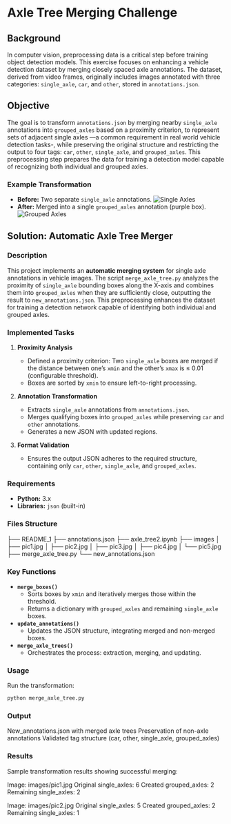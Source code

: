# Axle Tree Merging Challenge

## Background
In computer vision, preprocessing data is a critical step before training object detection models. This exercise focuses on enhancing a vehicle detection dataset by merging closely spaced axle annotations. The dataset, derived from video frames, originally includes images annotated with three categories: `single_axle`, `car`, and `other`, stored in `annotations.json`.

## Objective
The goal is to transform `annotations.json` by merging nearby `single_axle` annotations into `grouped_axles` based on a proximity criterion, to represent sets of adjacent single axles —a common requirement in real world vehicle detection tasks-, while preserving the original structure and restricting the output to four tags: `car`, `other`, `single_axle`, and `grouped_axles`. This preprocessing step prepares the data for training a detection model capable of recognizing both individual and grouped axles.

### Example Transformation
- **Before:** Two separate `single_axle` annotations.
  ![Single Axles](https://storage.googleapis.com/dp-missions/hiring-sa/single.jpg)
- **After:** Merged into a single `grouped_axles` annotation (purple box).
  ![Grouped Axles](https://storage.googleapis.com/dp-missions/hiring-sa/grouped.jpg)

## Solution: Automatic Axle Tree Merger

### Description
This project implements an **automatic merging system** for single axle annotations in vehicle images. The script `merge_axle_tree.py` analyzes the proximity of `single_axle` bounding boxes along the X-axis and combines them into `grouped_axles` when they are sufficiently close, outputting the result to `new_annotations.json`. This preprocessing enhances the dataset for training a detection network capable of identifying both individual and grouped axles.

### Implemented Tasks
1. **Proximity Analysis**
   - Defined a proximity criterion: Two `single_axle` boxes are merged if the distance between one’s `xmin` and the other’s `xmax` is ≤ 0.01 (configurable threshold).
   - Boxes are sorted by `xmin` to ensure left-to-right processing.

2. **Annotation Transformation**
   - Extracts `single_axle` annotations from `annotations.json`.
   - Merges qualifying boxes into `grouped_axles` while preserving `car` and `other` annotations.
   - Generates a new JSON with updated regions.

3. **Format Validation**
   - Ensures the output JSON adheres to the required structure, containing only `car`, `other`, `single_axle`, and `grouped_axles`.

### Requirements
- **Python:** 3.x
- **Libraries:** `json` (built-in)

### Files Structure
├── README_1
├── annotations.json
├── axle_tree2.ipynb
├── images
│   ├── pic1.jpg
│   ├── pic2.jpg
│   ├── pic3.jpg
│   ├── pic4.jpg
│   └── pic5.jpg
├── merge_axle_tree.py
└── new_annotations.json

### Key Functions
- **`merge_boxes()`**
  - Sorts boxes by `xmin` and iteratively merges those within the threshold.
  - Returns a dictionary with `grouped_axles` and remaining `single_axle` boxes.
- **`update_annotations()`**
  - Updates the JSON structure, integrating merged and non-merged boxes.
- **`merge_axle_trees()`**
  - Orchestrates the process: extraction, merging, and updating.

### Usage
Run the transformation:
```bash
python merge_axle_tree.py
```

### Output
New_annotations.json with merged axle trees
Preservation of non-axle annotations
Validated tag structure (car, other, single_axle, grouped_axles)


### Results

Sample transformation results showing successful merging:

Image: images/pic1.jpg
Original single_axles: 6
Created grouped_axles: 2
Remaining single_axles: 2

Image: images/pic2.jpg
Original single_axles: 5
Created grouped_axles: 2
Remaining single_axles: 1
